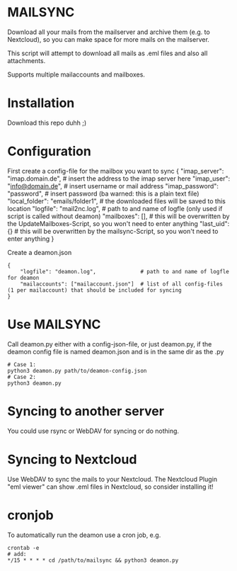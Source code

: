 # MAILSYNC

Download all your mails from the mailserver and archive them (e.g. to Nextcloud), so you can make space for more mails on the mailserver.

This script will attempt to download all mails as .eml files and also all attachments.

Supports multiple mailaccounts and mailboxes.

# Installation

Download this repo duhh ;)

# Configuration

First create a config-file for the mailbox you want to sync
    {
      "imap_server": "imap.domain.de",  # insert the address to the imap server here
      "imap_user": "info@domain.de",    # insert username or mail address
      "imap_password": "password",      # insert password (ba warned: this is a plain text file)
      "local_folder": "emails/folder1",        # the downloaded files will be saved to this location
      "logfile": "mail2nc.log",         # path to and name of logfle (only used if script is called without deamon)
      "mailboxes": [],                  # this will be overwritten by the UpdateMailboxes-Script, so you won't need to enter anything
      "last_uid": {}                    # this will be overwritten by the mailsync-Script, so you won't need to enter anything
    }

Create a deamon.json

    {
        "logfile": "deamon.log",              # path to and name of logfle for deamon
        "mailaccounts": ["mailaccount.json"]  # list of all config-files (1 per mailaccount) that should be included for syncing
    }

# Use MAILSYNC

Call deamon.py either with a config-json-file, or just deamon.py, if the deamon config file is named deamon.json and is in the same dir as the .py

    # Case 1:
    python3 deamon.py path/to/deamon-config.json
    # Case 2:
    python3 deamon.py

# Syncing to another server

You could use rsync or WebDAV for syncing or do nothing.

# Syncing to Nextcloud

Use WebDAV to sync the mails to your Nextcloud. The Nextcloud Plugin "eml viewer" can show .eml files in Nextcloud, so consider installing it!

# cronjob

To automatically run the deamon use a cron job, e.g.

    crontab -e
    # add:
    */15 * * * * cd /path/to/mailsync && python3 deamon.py
